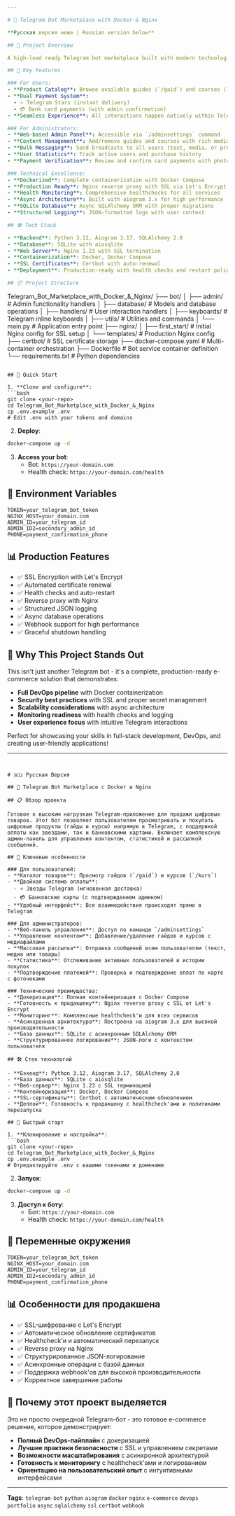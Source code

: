```yaml
---

# 🤖 Telegram Bot Marketplace with Docker & Nginx

**Русская версия ниже | Russian version below**

## 🌟 Project Overview

A high-load ready Telegram bot marketplace built with modern technologies. This bot allows users to browse and purchase digital products (guides and courses) directly within Telegram, with support for both star-based (Telegram Stars) and card payments. Features a comprehensive admin panel for content management, statistics, and bulk messaging.

## 🚀 Key Features

### For Users:
- **Product Catalog**: Browse available guides (`/gaid`) and courses (`/kurs`)
- **Dual Payment System**: 
  - ⭐ Telegram Stars (instant delivery)
  - 💳 Bank card payments (with admin confirmation)
- **Seamless Experience**: All interactions happen natively within Telegram

### For Administrators:
- **Web-based Admin Panel**: Accessible via `/adminsettings` command
- **Content Management**: Add/remove guides and courses with rich media
- **Bulk Messaging**: Send broadcasts to all users (text, media, or products)
- **User Statistics**: Track active users and purchase history
- **Payment Verification**: Review and confirm card payments with photo proof

### Technical Excellence:
- **Dockerized**: Complete containerization with Docker Compose
- **Production Ready**: Nginx reverse proxy with SSL via Let's Encrypt
- **Health Monitoring**: Comprehensive healthchecks for all services
- **Async Architecture**: Built with aiogram 3.x for high performance
- **SQLite Database**: Async SQLAlchemy ORM with proper migrations
- **Structured Logging**: JSON-formatted logs with user context

## 🛠 Tech Stack

- **Backend**: Python 3.12, Aiogram 3.17, SQLAlchemy 2.0
- **Database**: SQLite with aiosqlite
- **Web Server**: Nginx 1.23 with SSL termination
- **Containerization**: Docker, Docker Compose
- **SSL Certificates**: Certbot with auto-renewal
- **Deployment**: Production-ready with health checks and restart policies

## 📦 Project Structure

```
Telegram_Bot_Marketplace_with_Docker_&_Nginx/
├── bot/
│   ├── admin/           # Admin functionality handlers
│   ├── database/        # Models and database operations
│   ├── handlers/        # User interaction handlers
│   ├── keyboards/       # Telegram inline keyboards
│   ├── utils/          # Utilities and commands
│   └── main.py         # Application entry point
├── nginx/
│   ├── first_start/    # Initial Nginx config for SSL setup
│   └── templates/      # Production Nginx config
├── certbot/           # SSL certificate storage
├── docker-compose.yaml # Multi-container orchestration
├── Dockerfile         # Bot service container definition
└── requirements.txt   # Python dependencies
```

## 🚀 Quick Start

1. **Clone and configure**:
```bash
git clone <your-repo>
cd Telegram_Bot_Marketplace_with_Docker_&_Nginx
cp .env.example .env
# Edit .env with your tokens and domains
```

2. **Deploy**:
```bash
docker-compose up -d
```

3. **Access your bot**:
   - Bot: `https://your-domain.com`
   - Health check: `https://your-domain.com/health`

## 🔧 Environment Variables

```env
TOKEN=your_telegram_bot_token
NGINX_HOST=your_domain.com
ADMIN_ID=your_telegram_id
ADMIN_ID2=secondary_admin_id
PHONE=payment_confirmation_phone
```

## 📊 Production Features

- ✅ SSL Encryption with Let's Encrypt
- ✅ Automated certificate renewal
- ✅ Health checks and auto-restart
- ✅ Reverse proxy with Nginx
- ✅ Structured JSON logging
- ✅ Async database operations
- ✅ Webhook support for high performance
- ✅ Graceful shutdown handling

## 🎯 Why This Project Stands Out

This isn't just another Telegram bot - it's a complete, production-ready e-commerce solution that demonstrates:

- **Full DevOps pipeline** with Docker containerization
- **Security best practices** with SSL and proper secret management
- **Scalability considerations** with async architecture
- **Monitoring readiness** with health checks and logging
- **User experience focus** with intuitive Telegram interactions

Perfect for showcasing your skills in full-stack development, DevOps, and creating user-friendly applications!

---
```


# 🇷🇺 Русская Версия

## 🤖 Telegram Bot Marketplace с Docker и Nginx

## 📋 Обзор проекта

Готовое к высоким нагрузкам Telegram-приложение для продажи цифровых товаров. Этот бот позволяет пользователям просматривать и покупать цифровые продукты (гайды и курсы) напрямую в Telegram, с поддержкой оплаты как звездами, так и банковскими картами. Включает комплексную админ-панель для управления контентом, статистикой и рассылкой сообщений.

## 🚀 Ключевые особенности

### Для пользователей:
- **Каталог товаров**: Просмотр гайдов (`/gaid`) и курсов (`/kurs`)
- **Двойная система оплаты**:
  - ⭐ Звезды Telegram (мгновенная доставка)
  - 💳 Банковские карты (с подтверждением админом)
- **Удобный интерфейс**: Все взаимодействия происходят прямо в Telegram

### Для администраторов:
- **Веб-панель управления**: Доступ по команде `/adminsettings`
- **Управление контентом**: Добавление/удаление гайдов и курсов с медиафайлами
- **Массовая рассылка**: Отправка сообщений всем пользователям (текст, медиа или товары)
- **Статистика**: Отслеживание активных пользователей и истории покупок
- **Подтверждение платежей**: Проверка и подтверждение оплат по карте с фоточеками

### Технические преимущества:
- **Докеризация**: Полная контейнеризация с Docker Compose
- **Готовность к продакшену**: Nginx reverse proxy с SSL от Let's Encrypt
- **Мониторинг**: Комплексные healthcheck'и для всех сервисов
- **Асинхронная архитектура**: Построена на aiogram 3.x для высокой производительности
- **База данных**: SQLite с асинхронным SQLAlchemy ORM
- **Структурированное логирование**: JSON-логи с контекстом пользователя

## 🛠 Стек технологий

- **Бэкенд**: Python 3.12, Aiogram 3.17, SQLAlchemy 2.0
- **База данных**: SQLite с aiosqlite
- **Веб-сервер**: Nginx 1.23 с SSL терминацией
- **Контейнеризация**: Docker, Docker Compose
- **SSL-сертификаты**: Certbot с автоматическим обновлением
- **Деплой**: Готовность к продакшену с healthcheck'ами и политиками перезапуска

## 🚀 Быстрый старт

1. **Клонирование и настройка**:
```bash
git clone <your-repo>
cd Telegram_Bot_Marketplace_with_Docker_&_Nginx
cp .env.example .env
# Отредактируйте .env с вашими токенами и доменами
```

2. **Запуск**:
```bash
docker-compose up -d
```

3. **Доступ к боту**:
   - Бот: `https://your-domain.com`
   - Health check: `https://your-domain.com/health`

## 🔧 Переменные окружения

```env
TOKEN=your_telegram_bot_token
NGINX_HOST=your_domain.com
ADMIN_ID=your_telegram_id
ADMIN_ID2=secondary_admin_id
PHONE=payment_confirmation_phone
```

## 📊 Особенности для продакшена

- ✅ SSL-шифрование с Let's Encrypt
- ✅ Автоматическое обновление сертификатов
- ✅ Healthcheck'и и автоматический перезапуск
- ✅ Reverse proxy на Nginx
- ✅ Структурированное JSON-логирование
- ✅ Асинхронные операции с базой данных
- ✅ Поддержка webhook'ов для высокой производительности
- ✅ Корректное завершение работы

## 🎯 Почему этот проект выделяется

Это не просто очередной Telegram-бот - это готовое e-commerce решение, которое демонстрирует:

- **Полный DevOps-пайплайн** с докеризацией
- **Лучшие практики безопасности** с SSL и управлением секретами
- **Возможности масштабирования** с асинхронной архитектурой
- **Готовность к мониторингу** с healthcheck'ами и логированием
- **Ориентацию на пользовательский опыт** с интуитивными интерфейсами

---

**Tags**: `telegram-bot` `python` `aiogram` `docker` `nginx` `e-commerce` `devops` `portfolio` `async` `sqlalchemy` `ssl` `certbot` `webhook`
